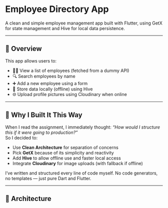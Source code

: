 # Employee Directory App

A clean and simple employee management app built with Flutter, using GetX for state management and Hive for local data persistence.

---

## 📱 Overview

This app allows users to:

- 🧑‍💼 View a list of employees (fetched from a dummy API)
- 🔍 Search employees by name
- ➕ Add a new employee using a form
- 💾 Store data locally (offline) using Hive
- 🌐 Upload profile pictures using Cloudinary when online

---

## 🧠 Why I Built It This Way

When I read the assignment, I immediately thought: *“How would I structure this if it were going to production?”*  
So I decided to:

- Use **Clean Architecture** for separation of concerns
- Pick **GetX** because of its simplicity and reactivity
- Add **Hive** to allow offline use and faster local access
- Integrate **Cloudinary** for image uploads (with fallback if offline)

I’ve written and structured every line of code myself. No code generators, no templates — just pure Dart and Flutter.

---

## 🧱 Architecture